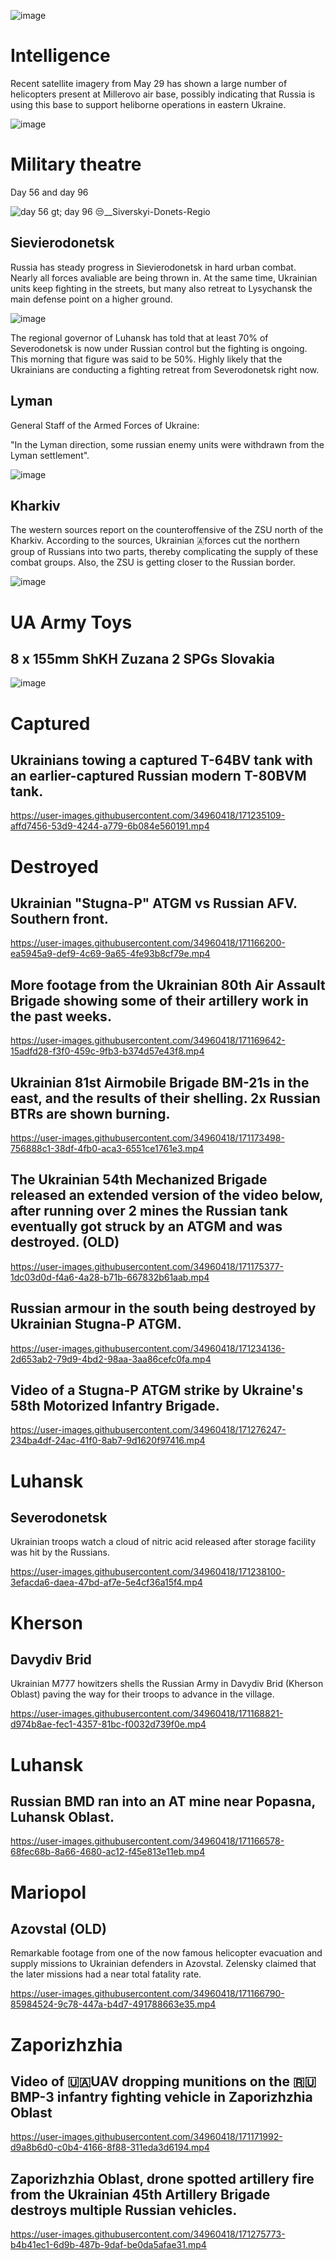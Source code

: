 ![image](https://user-images.githubusercontent.com/34960418/171173029-5bff37f8-87a0-447e-af6a-15b713a6f7ac.png)


# Intelligence

Recent satellite imagery from May 29 has shown a large number of helicopters present at Millerovo air base, possibly indicating that Russia is using this base to support heliborne operations in eastern Ukraine.

![image](https://user-images.githubusercontent.com/34960418/171170369-5256593a-a792-413d-9168-9bacd3c31468.png)


# Military theatre

Day 56 and day 96

![day 56  gt; day 96 😒__Siverskyi-Donets-Regio](https://user-images.githubusercontent.com/34960418/171236470-ff6a081f-1a7c-4f8c-ae2e-47bddb92726e.gif)

## Sievierodonetsk

Russia has steady progress in Sievierodonetsk in hard urban combat. Nearly all forces avaliable are being thrown in. At the same time, Ukrainian units keep fighting in the streets, but many also retreat to Lysychansk the main defense point on a higher ground.

![image](https://user-images.githubusercontent.com/34960418/171168471-c0a98e0a-5596-4a18-aabd-4ed0035a35ea.png)

The regional governor of Luhansk has told that at least 70% of Severodonetsk is now under Russian control but the fighting is ongoing. This morning that figure was said to be 50%. Highly likely that the Ukrainians are conducting a fighting retreat from Severodonetsk right now.


## Lyman

General Staff of the Armed Forces of Ukraine: 

"In the Lyman direction, some russian enemy units were withdrawn from the Lyman settlement".

![image](https://user-images.githubusercontent.com/34960418/171234452-f54d51f7-c894-47db-8d0f-fde19abf7995.png)


## Kharkiv

The western sources report on the counteroffensive of the ZSU north of the Kharkiv. According to the sources, Ukrainian 🇦forces cut the northern group of Russians into two parts, thereby complicating the supply of these combat groups. Also, the ZSU is getting closer to the Russian border.

![image](https://user-images.githubusercontent.com/34960418/171199090-88b62924-d2c7-42f7-b24a-978034fedd94.png)


# UA Army Toys

## 8 x 155mm ShKH Zuzana 2 SPGs Slovakia

![image](https://user-images.githubusercontent.com/34960418/171167156-0411ebe8-346b-4cc5-bf08-38b74f72d966.png)


# Captured

## Ukrainians towing a captured T-64BV tank with an earlier-captured Russian modern T-80BVM tank.

https://user-images.githubusercontent.com/34960418/171235109-affd7456-53d9-4244-a779-6b084e560191.mp4


# Destroyed

## Ukrainian "Stugna-P" ATGM vs Russian AFV. Southern front.

https://user-images.githubusercontent.com/34960418/171166200-ea5945a9-def9-4c69-9a65-4fe93b8cf79e.mp4


## More footage from the Ukrainian 80th Air Assault Brigade showing some of their artillery work in the past weeks.

https://user-images.githubusercontent.com/34960418/171169642-15adfd28-f3f0-459c-9fb3-b374d57e43f8.mp4


## Ukrainian 81st Airmobile Brigade BM-21s in the east, and the results of their shelling. 2x Russian BTRs are shown burning.

https://user-images.githubusercontent.com/34960418/171173498-756888c1-38df-4fb0-aca3-6551ce1761e3.mp4


## The Ukrainian 54th Mechanized Brigade released an extended version of the video below, after running over 2 mines the Russian tank eventually got struck by an ATGM and was destroyed. (OLD)

https://user-images.githubusercontent.com/34960418/171175377-1dc03d0d-f4a6-4a28-b71b-667832b61aab.mp4


## Russian armour in the south being destroyed by Ukrainian Stugna-P ATGM.

https://user-images.githubusercontent.com/34960418/171234136-2d653ab2-79d9-4bd2-98aa-3aa86cefc0fa.mp4


## Video of a Stugna-P ATGM strike by Ukraine's 58th Motorized Infantry Brigade.

https://user-images.githubusercontent.com/34960418/171276247-234ba4df-24ac-41f0-8ab7-9d1620f97416.mp4




# Luhansk

## Severodonetsk 

Ukrainian troops watch a cloud of nitric acid released after storage facility was hit by the Russians.

https://user-images.githubusercontent.com/34960418/171238100-3efacda6-daea-47bd-af7e-5e4cf36a15f4.mp4


# Kherson

## Davydiv Brid

Ukrainian M777 howitzers shells the Russian Army in Davydiv Brid (Kherson Oblast) paving the way for their troops to advance in the village.

https://user-images.githubusercontent.com/34960418/171168821-d974b8ae-fec1-4357-81bc-f0032d739f0e.mp4


# Luhansk

## Russian BMD ran into an AT mine near Popasna, Luhansk Oblast. 

https://user-images.githubusercontent.com/34960418/171166578-68fec68b-8a66-4680-ac12-f45e813e11eb.mp4


# Mariopol

## Azovstal (OLD)

Remarkable footage from one of the now famous helicopter evacuation and supply missions to Ukrainian defenders in Azovstal. Zelensky claimed that the later missions had a near total fatality rate.

https://user-images.githubusercontent.com/34960418/171166790-85984524-9c78-447a-b4d7-491788663e35.mp4


# Zaporizhzhia

## Video of 🇺🇦UAV dropping munitions on the 🇷🇺BMP-3 infantry fighting vehicle in Zaporizhzhia Oblast

https://user-images.githubusercontent.com/34960418/171171992-d9a8b6d0-c0b4-4166-8f88-311eda3d6194.mp4


## Zaporizhzhia Oblast, drone spotted artillery fire from the Ukrainian 45th Artillery Brigade destroys multiple Russian vehicles.

https://user-images.githubusercontent.com/34960418/171275773-b4b41ec1-6d9b-487b-9daf-be0da5afae31.mp4

















